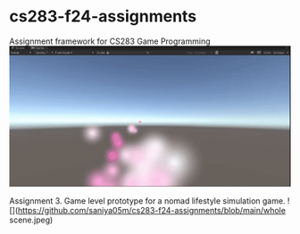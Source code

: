 # cs283-f24-assignments
Assignment framework for CS283 Game Programming
![](https://github.com/saniya05m/cs283-f24-assignments/blob/main/ParticleEffect.gif)

Assignment 3. Game level prototype for a nomad lifestyle simulation game.
![](https://github.com/saniya05m/cs283-f24-assignments/blob/main/whole scene.jpeg)
